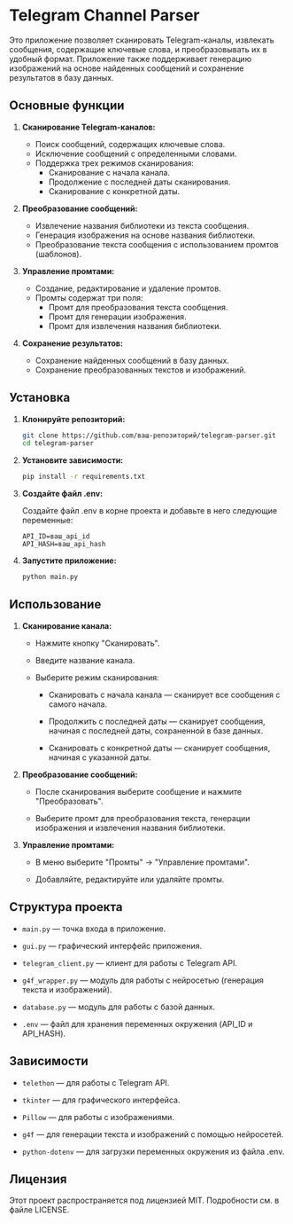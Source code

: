 # Telegram Channel Parser

Это приложение позволяет сканировать Telegram-каналы, извлекать сообщения, содержащие ключевые слова, и преобразовывать их в удобный формат. Приложение также поддерживает генерацию изображений на основе найденных сообщений и сохранение результатов в базу данных.

## Основные функции

1. **Сканирование Telegram-каналов:**
   - Поиск сообщений, содержащих ключевые слова.
   - Исключение сообщений с определенными словами.
   - Поддержка трех режимов сканирования:
     - Сканирование с начала канала.
     - Продолжение с последней даты сканирования.
     - Сканирование с конкретной даты.

2. **Преобразование сообщений:**
   - Извлечение названия библиотеки из текста сообщения.
   - Генерация изображения на основе названия библиотеки.
   - Преобразование текста сообщения с использованием промтов (шаблонов).

3. **Управление промтами:**
   - Создание, редактирование и удаление промтов.
   - Промты содержат три поля:
     - Промт для преобразования текста сообщения.
     - Промт для генерации изображения.
     - Промт для извлечения названия библиотеки.

4. **Сохранение результатов:**
   - Сохранение найденных сообщений в базу данных.
   - Сохранение преобразованных текстов и изображений.

## Установка

1. **Клонируйте репозиторий:**
   ```bash
   git clone https://github.com/ваш-репозиторий/telegram-parser.git
   cd telegram-parser
   
2. **Установите зависимости:**

    ```bash
    pip install -r requirements.txt
    ```

3. **Создайте файл .env:**

    Создайте файл .env в корне проекта и добавьте в него следующие переменные:

    ```plaintext
    API_ID=ваш_api_id
    API_HASH=ваш_api_hash
    ```
4. **Запустите приложение:**

    ```bash
    python main.py
    ```
## Использование
1. **Сканирование канала:**

    - Нажмите кнопку "Сканировать".

    - Введите название канала.

    - Выберите режим сканирования:

      - Сканировать с начала канала — сканирует все сообщения с самого начала.

      - Продолжить с последней даты — сканирует сообщения, начиная с последней даты, сохраненной в базе данных.

      - Сканировать с конкретной даты — сканирует сообщения, начиная с указанной даты.

2. **Преобразование сообщений:**

    - После сканирования выберите сообщение и нажмите "Преобразовать".

    - Выберите промт для преобразования текста, генерации изображения и извлечения названия библиотеки.

3. **Управление промтами:**

    - В меню выберите "Промты" -> "Управление промтами".

    - Добавляйте, редактируйте или удаляйте промты.

## Структура проекта
* `main.py` — точка входа в приложение.

* `gui.py` — графический интерфейс приложения.

* `telegram_client.py` — клиент для работы с Telegram API.

* `g4f_wrapper.py` — модуль для работы с нейросетью (генерация текста и изображений).

* `database.py` — модуль для работы с базой данных.

* `.env` — файл для хранения переменных окружения (API_ID и API_HASH).

## Зависимости
* `telethon` — для работы с Telegram API.

* `tkinter` — для графического интерфейса.

* `Pillow` — для работы с изображениями.

* `g4f` — для генерации текста и изображений с помощью нейросетей.

* `python-dotenv` — для загрузки переменных окружения из файла .env.

## Лицензия
Этот проект распространяется под лицензией MIT. Подробности см. в файле LICENSE.
